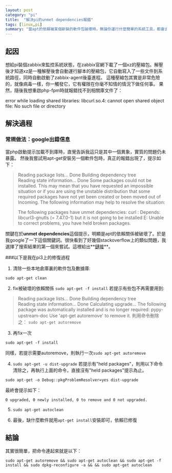 ```yaml
---
layout: post
category: "pi"
title:  "解決pi的unmet dependencies報錯"
tags: [linux,pi]
summary: "當apt的依賴被某個新裝的軟件包破壞時，無論你運行什麼簡單的系統工具，都會出現類似找不到lib或存在unmet dependencies之類的報錯"
---
```

## 起因
想給pi裝個zabbix來監控系統狀態，在zabbix官網下載了一個xz的壓縮包。解壓後才知道xz是一種解壓後會自動運行腳本的壓縮包，它自動寫入了一些文件到系統路徑，同時自動啟動了zabbix-agent後臺進程。
這種壓縮包其實是非常危險的，就像病毒一樣，你一觸發它，它有權限在你毫不知情的情況下做任何事。
果然，隨後我想重啟php-fpm時就報錯找不到相關庫文件了：
>
error while loading shared libraries: libcurl.so.4: cannot open shared object file: No such file or directory

## 解決過程
### 常規做法：google出錯信息
當php啟動提示加載不到庫時，直覺告訴我這只是其中一個異象，實質的問題仍未暴露。
然後我嘗試用apt-get安裝另一個軟件包時，真正的報錯出現了，提示如下：

>Reading package lists... Done
>Building dependency tree       
>Reading state information... Done
>Some packages could not be installed. This may mean that you have
>requested an impossible situation or if you are using the unstable
>distribution that some required packages have not yet been created
>or been moved out of Incoming.
>The following information may help to resolve the situation:
>
>The following packages have unmet dependencies:
> curl : Depends: libcurl3-gnutls (= 7.47.0-1) but it is not going to be installed
> E: Unable to correct problems, you have held broken packages.

關鍵在於**unmet dependencies**這個提示，明顯是apt的依賴關係被破壞了。於是我google了一下這個關鍵詞。很快看到了好幾個stackoverflow上的類似問題，我選擇了搜索結果的第一個來嘗試。這裡給出**[鏈接](https://askubuntu.com/questions/140246/how-do-i-resolve-unmet-dependencies-after-adding-a-ppa)**。

###以下是我在pi3上的修復過程

1. 清除一些本地倉庫裏的軟件包及數據庫: 
```
sudo apt-get clean
```

2. fix被破壞的依賴關係 ``` sudo apt-get -f install ```
若提示有些包不再需要用到:
>Reading package lists... Done
>Building dependency tree       
>Reading state information... Done
>Calculating upgrade... The following package was automatically installed and is no longer required:
>  pypy-upstream-doc
>Use 'apt-get autoremove' to remove it.
則用命令刪除之： `sudo apt-get autoremove`

3. 再fix一次
```
sudo apt-get -f install
```
同樣，若提示需要autoremove，則執行一次```sudo apt-get autoremove```

4.  ``` sudo apt-get -u dist-upgrade ``` 
若提示有"held packages"，則用以下命令清除之，再執行上面的命令，直接沒有"held packages"提示為止。
```
sudo apt-get -o Debug::pkgProblemResolver=yes dist-upgrade
```
最終會提示如下：
```
0 upgraded, 0 newly installed, 0 to remove and 0 not upgraded.
```

5.  ``` sudo apt-get autoclean ```

6. 最後，缺什麼軟件就用```apt-get install```安裝即可，依賴已修復

## 結論

其實很簡單，把命令連起來就是以下：

```
sudo apt-get autoremove && sudo apt-get autoclean && sudo apt-get -f install && sudo dpkg-reconfigure -a && && sudo apt-get autoclean
```
